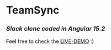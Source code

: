 # TeamSync 
### *Slack clone coded in Angular 15.2*
Feel free to check the [LIVE-DEMO](https://teamsync.richardlieknis.com/) :)
